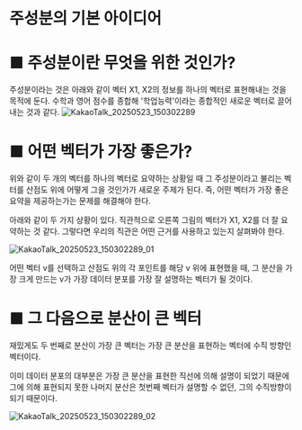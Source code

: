 # 주성분의 기본 아이디어

# ■ 주성분이란 무엇을 위한 것인가?

주성분이라는 것은 아래와 같이 벡터 X1, X2의 정보를 하나의 벡터로 표현해내는 것을 목적에 둔다.
수학과 영어 점수를 종합해 '학업능력'이라는 종합적인 새로운 벡터로 끌어내는 것과 같다.
![KakaoTalk_20250523_150302289](https://github.com/user-attachments/assets/1ad16f21-d0c1-45dc-881a-a41a21f45ee6)

# ■ 어떤 벡터가 가장 좋은가?

위와 같이 두 개의 벡터를 하나의 벡터로 요약하는 상황일 때
그 주성분이라고 불리는 벡터를 산점도 위에 어떻게 그을 것인가가 새로운 주제가 된다.
즉, 어떤 벡터가 가장 좋은 요약을 제공하는가는 문제를 해결해야 한다.

아래와 같이 두 가지 상황이 있다.
직관적으로 오른쪽 그림의 벡터가 X1, X2를 더 잘 요약하는 것 같다. 그렇다면 우리의 직관은 어떤 근거를 사용하고 있는지 살펴봐야 한다.

![KakaoTalk_20250523_150302289_01](https://github.com/user-attachments/assets/2c66a720-2d34-48de-9545-96a6f1e1d994)

어떤 벡터 v를 선택하고 산점도 위의 각 포인트를 해당 v 위에 표현했을 때, 
그 분산을 가장 크게 만드는 v가 가장 데이터 분포를 가장 잘 설명하는 벡터가 될 것이다.

# ■ 그 다음으로 분산이 큰 벡터

재밌게도 두 번째로 분산이 가장 큰 벡터는
가장 큰 분산을 표현하는 벡터에 수직 방향인 벡터이다.

이미 데이터 분포의 대부분은 가장 큰 분산을 표현한 직선에 의해 설명이 되었기 때문에
그에 의해 표현되지 못한 나머지 분산은 첫번째 벡터가 설명할 수 없던, 그의 수직방향이 되기 때문이다.

![KakaoTalk_20250523_150302289_02](https://github.com/user-attachments/assets/e1472290-dc6d-416d-86ea-ca1563607de2)
